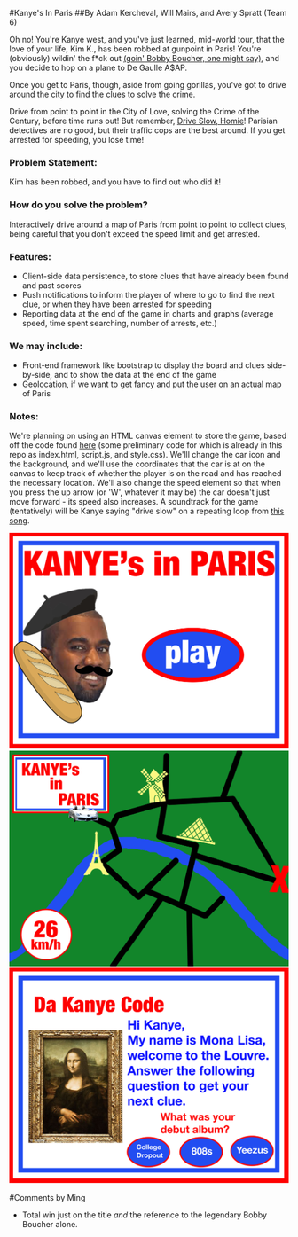 #Kanye's In Paris
##By Adam Kercheval, Will Mairs, and Avery Spratt (Team 6)

Oh no! You're Kanye west, and you've just learned, mid-world tour, that the love of your life,
Kim K., has been robbed at gunpoint in Paris! You're (obviously) wildin' the f*ck out [(goin' Bobby Boucher,
one might say)](https://genius.com/1781251), and you decide to hop on a plane to De Gaulle A$AP.

Once you get to Paris, though, aside from going gorillas, you've got to drive around the city to find the clues to solve the crime.

Drive from point to point in the City of Love, solving the Crime of the Century,
before time runs out! But remember, [Drive Slow, Homie](https://genius.com/Kanye-west-drive-slow-lyrics)!
Parisian detectives are no good, but their traffic cops are the best around.
If you get arrested for speeding, you lose time!

### Problem Statement:
Kim has been robbed, and you have to find out who did it!

### How do you solve the problem?
Interactively drive around a map of Paris from point to point to collect clues, being careful
that you don't exceed the speed limit and get arrested.

### Features:
* Client-side data persistence, to store clues that have already been found and past scores
* Push notifications to inform the player of where to go to find the next clue, or when they
have been arrested for speeding
* Reporting data at the end of the game in charts and graphs (average speed, time spent
    searching, number of arrests, etc.)

### We may include:
* Front-end framework like bootstrap to display the board and clues side-by-side, and to show
the data at the end of the game
* Geolocation, if we want to get fancy and put the user on an actual map of Paris

### Notes:
We're planning on using an HTML canvas element to store the game, based off the code found
[here](http://ucfcdl.github.io/html5-tutorial/) (some preliminary code for which is already in this repo as
index.html, script.js, and style.css). We'lll change the car icon and the background,
and we'll use the coordinates that the car is at on the canvas to keep track of whether the player is on the road and
has reached the necessary location. We'll also change the speed element so that when you press
the up arrow (or 'W', whatever it may be) the car doesn't just move forward - its speed also
increases.
A soundtrack for the game (tentatively) will be Kanye saying "drive slow" on a repeating loop
from [this song](https://www.youtube.com/watch?v=RxNdSDraYOU).

![Home Page](kanye's-in-paris-home.jpg)
![Game Screen](Kanye's-in-Paris.jpg)
![Clue Page](kanye's-in-paris-louvre.jpg)

#Comments by Ming
* Total win just on the title *and* the reference to the legendary Bobby Boucher alone.

